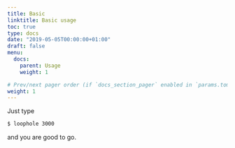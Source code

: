 ```yaml
---
title: Basic
linktitle: Basic usage
toc: true
type: docs
date: "2019-05-05T00:00:00+01:00"
draft: false
menu:
  docs:
    parent: Usage
    weight: 1

# Prev/next pager order (if `docs_section_pager` enabled in `params.toml`)
weight: 1
---
```


Just type

```bash
$ loophole 3000
```
and you are good to go.